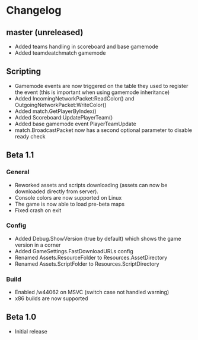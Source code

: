 # Changelog

## master (unreleased)

* Added teams handling in scoreboard and base gamemode
* Added teamdeatchmatch gamemode

## Scripting

* Gamemode events are now triggered on the table they used to register the event (this is important when using gamemode inheritance)
* Added IncomingNetworkPacket:ReadColor() and OutgoingNetworkPacket:WriteColor()
* Added match.GetPlayerByIndex()
* Added Scoreboard:UpdatePlayerTeam()
* Added base gamemode event PlayerTeamUpdate
* match.BroadcastPacket now has a second optional parameter to disable ready check

## Beta 1.1

### General

* Reworked assets and scripts downloading (assets can now be downloaded directly from server).
* Console colors are now supported on Linux
* The game is now able to load pre-beta maps
* Fixed crash on exit

### Config
* Added Debug.ShowVersion (true by default) which shows the game version in a corner
* Added GameSettings.FastDownloadURLs config
* Renamed Assets.ResourceFolder to Resources.AssetDirectory
* Renamed Assets.ScriptFolder to Resources.ScriptDirectory

### Build
* Enabled /w44062 on MSVC (switch case not handled warning)
* x86 builds are now supported

## Beta 1.0

* Initial release
